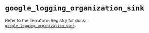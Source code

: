 # `google_logging_organization_sink`

Refer to the Terraform Registry for docs: [`google_logging_organization_sink`](https://registry.terraform.io/providers/hashicorp/google/6.22.0/docs/resources/logging_organization_sink).
